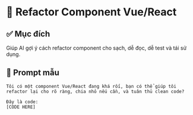 # 🎯 Refactor Component Vue/React

## ✅ Mục đích
Giúp AI gợi ý cách refactor component cho sạch, dễ đọc, dễ test và tái sử dụng.

## 📌 Prompt mẫu
```plaintext
Tôi có một component Vue/React đang khá rối, bạn có thể giúp tôi refactor lại cho rõ ràng, chia nhỏ nếu cần, và tuân thủ clean code?

Đây là code:
[CODE HERE]
